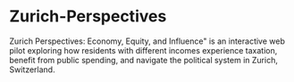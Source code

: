# Zurich-Perspectives
Zurich Perspectives: Economy, Equity, and Influence" is an interactive web pilot exploring how residents with different incomes experience taxation, benefit from public spending, and navigate the political system in Zurich, Switzerland.
